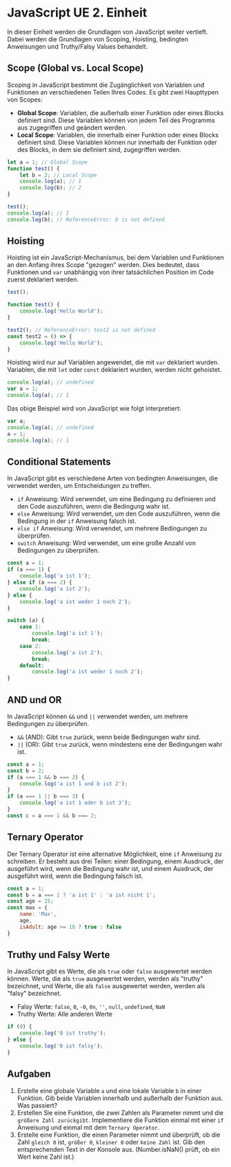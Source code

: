 # JavaScript UE 2. Einheit

In dieser Einheit werden die Grundlagen von JavaScript weiter vertieft. Dabei werden die Grundlagen von Scoping,
Hoisting, bedingten Anweisungen und Truthy/Falsy Values behandelt.

## Scope (Global vs. Local Scope)

Scoping in JavaScript bestimmt die Zugänglichkeit von Variablen und Funktionen an verschiedenen Teilen Ihres Codes. Es
gibt zwei Haupttypen von Scopes:

- **Global Scope**: Variablen, die außerhalb einer Funktion oder eines Blocks definiert sind. Diese Variablen können von
  jedem Teil des Programms aus zugegriffen und geändert werden.
- **Local Scope**: Variablen, die innerhalb einer Funktion oder eines Blocks definiert sind. Diese Variablen können nur
  innerhalb der Funktion oder des Blocks, in dem sie definiert sind, zugegriffen werden.

````js
let a = 1; // Global Scope
function test() {
    let b = 2; // Local Scope
    console.log(a); // 1
    console.log(b); // 2
}

test();
console.log(a); // 1
console.log(b); // ReferenceError: b is not defined
````

## Hoisting

Hoisting ist ein JavaScript-Mechanismus, bei dem Variablen und Funktionen an den Anfang ihres Scope "gezogen" werden.
Dies
bedeutet, dass Funktionen und `var` unabhängig von ihrer tatsächlichen Position im Code zuerst deklariert werden.

````js
test();

function test() {
    console.log('Hello World');
}

test2(); // ReferenceError: test2 is not defined
const test2 = () => {
    console.log('Hello World');
}
````

Hoisting wird nur auf Variablen angewendet, die mit `var` deklariert wurden. Variablen, die mit `let` oder `const`
deklariert wurden, werden nicht gehoistet.

````js
console.log(a); // undefined
var a = 1;
console.log(a); // 1
````

Das obige Beispiel wird von JavaScript wie folgt interpretiert:

````js
var a;
console.log(a); // undefined
a = 1;
console.log(a); // 1
````

## Conditional Statements

In JavaScript gibt es verschiedene Arten von bedingten Anweisungen, die verwendet werden, um Entscheidungen zu treffen.

- `if` Anweisung: Wird verwendet, um eine Bedingung zu definieren und den Code auszuführen, wenn die Bedingung wahr ist.
- `else` Anweisung: Wird verwendet, um den Code auszuführen, wenn die Bedingung in der `if` Anweisung falsch ist.
- `else if` Anweisung: Wird verwendet, um mehrere Bedingungen zu überprüfen.
- `switch` Anweisung: Wird verwendet, um eine große Anzahl von Bedingungen zu überprüfen.

````js
const a = 1;
if (a === 1) {
    console.log('a ist 1');
} else if (a === 2) {
    console.log('a ist 2');
} else {
    console.log('a ist weder 1 noch 2');
}

switch (a) {
    case 1:
        console.log('a ist 1');
        break;
    case 2:
        console.log('a ist 2');
        break;
    default:
        console.log('a ist weder 1 noch 2');
}
````

## AND und OR

In JavaScript können `&&` und `||` verwendet werden, um mehrere Bedingungen zu überprüfen.

- `&&` (AND): Gibt `true` zurück, wenn beide Bedingungen wahr sind.
- `||` (OR): Gibt `true` zurück, wenn mindestens eine der Bedingungen wahr ist.

````js
const a = 1;
const b = 2;
if (a === 1 && b === 2) {
    console.log('a ist 1 und b ist 2');
}
if (a === 1 || b === 3) {
    console.log('a ist 1 oder b ist 3');
}
const c = a === 1 && b === 2;
````

## Ternary Operator

Der Ternary Operator ist eine alternative Möglichkeit, eine `if` Anweisung zu schreiben. Er besteht aus drei Teilen:
einer Bedingung, einem Ausdruck, der ausgeführt wird, wenn die Bedingung wahr ist, und einem Ausdruck, der ausgeführt
wird, wenn die Bedingung falsch ist.

````js
const a = 1;
const b = a === 1 ? 'a ist 1' : 'a ist nicht 1';
const age = 25;
const max = {
    name: 'Max',
    age,
    isAdult: age >= 18 ? true : false
}
````

## Truthy und Falsy Werte

In JavaScript gibt es Werte, die als `true` oder `false` ausgewertet werden können. Werte, die als `true` ausgewertet
werden, werden als "truthy" bezeichnet, und Werte, die als `false` ausgewertet werden, werden als "falsy" bezeichnet.

- Falsy Werte: `false`, `0`, `-0`, `0n`, `''`, `null`, `undefined`, `NaN`
- Truthy Werte: Alle anderen Werte

````js
if (0) {
    console.log('0 ist truthy');
} else {
    console.log('0 ist falsy');
}
````


## Aufgaben

1. Erstelle eine globale Variable `a` und eine lokale Variable `b` in einer Funktion. Gib beide Variablen innerhalb und
   außerhalb der Funktion aus. Was passiert?
2. Erstellen Sie eine Funktion, die zwei Zahlen als Parameter nimmt und die `größere Zahl zurückgibt`. Implementiere die
   Funktion einmal mit einer `if` Anweisung und einmal mit dem `Ternary Operator`.
3. Erstelle eine Funktion, die einen Parameter nimmt und überprüft, ob die Zahl `gleich 0` ist, `größer 0`, `kleiner 0` oder
   `keine Zahl` ist. Gib den entsprechenden Text in der Konsole aus. (Number.isNaN() prüft, ob ein Wert keine Zahl ist.)

